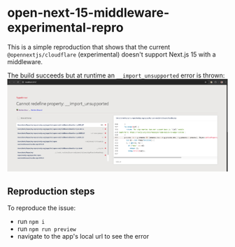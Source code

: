 # open-next-15-middleware-experimental-repro

This is a simple reproduction that shows that the current `@opennextjs/cloudflare` (experimental) doesn't support Next.js 15 with a middleware.

The build succeeds but at runtime an `__import_unsupported` error is thrown:
![screenshot of error](./error.png)

## Reproduction steps

To reproduce the issue:

- run `npm i`
- run `npm run preview`
- navigate to the app's local url to see the error
